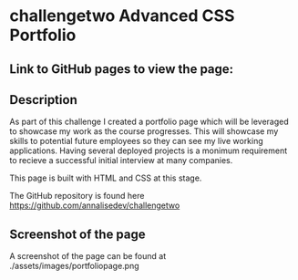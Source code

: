 # challengetwo Advanced CSS Portfolio

## Link to GitHub pages to view the page:


## Description
As part of this challenge I created a portfolio page which will be leveraged to showcase my work as the course progresses. This will showcase my skills to potential future employees so they can see my live working applications. Having several deployed projects is a monimum requirement to recieve a successful initial interview at many companies. 

This page is built with HTML and CSS at this stage. 

The GitHub repository is found here https://github.com/annalisedev/challengetwo 

## Screenshot of the page
A screenshot of the page can be found at ./assets/images/portfoliopage.png

